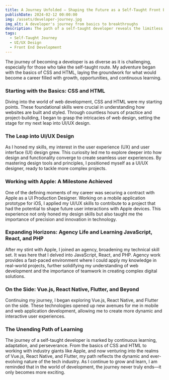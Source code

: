 ```yaml
---
title: A Journey Unfolded — Shaping the Future as a Self-Taught Front End Developer
publishDate: 2024-02-12 00:00:00
img: /assets/developer-journey.jpg
img_alt: A developer's journey from basics to breakthroughs
description: The path of a self-taught developer reveals the limitless potential of persistence, learning, and adapting in the tech world.
tags:
  - Self-Taught Journey
  - UI/UX Design
  - Front End Development
---
```


The journey of becoming a developer is as diverse as it is challenging, especially for those who take the self-taught route. My adventure began with the basics of CSS and HTML, laying the groundwork for what would become a career filled with growth, opportunities, and continuous learning.

### Starting with the Basics: CSS and HTML

Diving into the world of web development, CSS and HTML were my starting points. These foundational skills were crucial in understanding how websites are built and styled. Through countless hours of practice and project-building, I began to grasp the intricacies of web design, setting the stage for my next leap into UI/UX design.

### The Leap into UI/UX Design

As I honed my skills, my interest in the user experience (UX) and user interface (UI) design grew. This curiosity led me to explore deeper into how design and functionality converge to create seamless user experiences. By mastering design tools and principles, I positioned myself as a UI/UX designer, ready to tackle more complex projects.

### Working with Apple: A Milestone Achieved

One of the defining moments of my career was securing a contract with Apple as a UI Production Designer. Working on a mobile application prototype for iOS, I applied my UI/UX skills to contribute to a project that had the potential to shape future user interactions with Apple devices. This experience not only honed my design skills but also taught me the importance of precision and innovation in technology.

### Expanding Horizons: Agency Life and Learning JavaScript, React, and PHP

After my stint with Apple, I joined an agency, broadening my technical skill set. It was here that I delved into JavaScript, React, and PHP. Agency work provides a fast-paced environment where I could apply my knowledge in real-world projects, further solidifying my understanding of web development and the importance of teamwork in creating complex digital solutions.

### On the Side: Vue.js, React Native, Flutter, and Beyond

Continuing my journey, I began exploring Vue.js, React Native, and Flutter on the side. These technologies opened up new avenues for me in mobile and web application development, allowing me to create more dynamic and interactive user experiences.

### The Unending Path of Learning

The journey of a self-taught developer is marked by continuous learning, adaptation, and perseverance. From the basics of CSS and HTML to working with industry giants like Apple, and now venturing into the realms of Vue.js, React Native, and Flutter, my path reflects the dynamic and ever-evolving nature of the tech industry. As I continue to grow and learn, I am reminded that in the world of development, the journey never truly ends—it only becomes more exciting.
